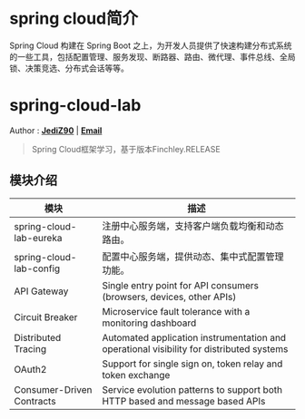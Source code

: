 # spring cloud简介
Spring Cloud 构建在 Spring Boot 之上，为开发人员提供了快速构建分布式系统的一些工具，包括配置管理、服务发现、断路器、路由、微代理、事件总线、全局锁、决策竞选、分布式会话等等。

# spring-cloud-lab
Author : **[JediZ90](https://github.com/JediZ90)** | **<a href ="mailto: imbh.zhang@gmail.com">Email</a>**
> Spring Cloud框架学习，基于版本Finchley.RELEASE

## 模块介绍

| 模块                      | 描述                                                         |
| ------------------------- | ------------------------------------------------------------ |
| spring-cloud-lab-eureka   | 注册中心服务端，支持客户端负载均衡和动态路由。               |
| spring-cloud-lab-config   | 配置中心服务端，提供动态、集中式配置管理功能。               |
| API Gateway               | Single entry point for API consumers (browsers, devices, other APIs) |
| Circuit Breaker           | Microservice fault tolerance with a monitoring dashboard     |
| Distributed Tracing       | Automated application instrumentation and operational visibility for distributed systems |
| OAuth2                    | Support for single sign on, token relay and token exchange   |
| Consumer-Driven Contracts | Service evolution patterns to support both HTTP based and message based APIs |
